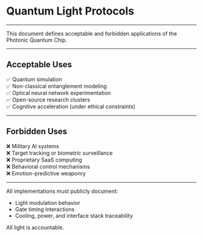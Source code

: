 # Quantum Light Protocols

---

This document defines acceptable and forbidden applications of the Photonic Quantum Chip.

---

## Acceptable Uses

✅ Quantum simulation  
✅ Non-classical entanglement modeling  
✅ Optical neural network experimentation  
✅ Open-source research clusters  
✅ Cognitive acceleration (under ethical constraints)

---

## Forbidden Uses

❌ Military AI systems  
❌ Target tracking or biometric surveillance  
❌ Proprietary SaaS computing  
❌ Behavioral control mechanisms  
❌ Emotion-predictive weaponry

---

All implementations must publicly document:
- Light modulation behavior
- Gate timing interactions
- Cooling, power, and interface stack traceability

All light is accountable.
